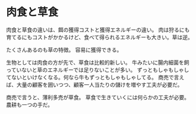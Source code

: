 # 肉食と草食

肉食と草食の違いは、餌の獲得コストと獲得エネルギーの違い。
肉は狩るにも育てるにもコストがかかるけど、食べて得られるエネルギーも大きい。草は逆。

たくさんあるのも草の特徴。
容易に獲得できる。

生物としては肉食の方が先で、草食は比較的新しい。
牛みたいに腸内細菌を飼っていないと草のエネルギーでは足りないことが多い。
ずっともしゃもしゃしてないといけなくなる。何なら牛もずっともしゃもしゃしてる。
商売で言えば、大量の顧客を囲いつつ、顧客一人当たりの儲けを増やす工夫が必要だ。

商売で言うと、薄利多売が草食。
草食で生きていくには何らかの工夫が必要。
農耕も一つの手だ。
